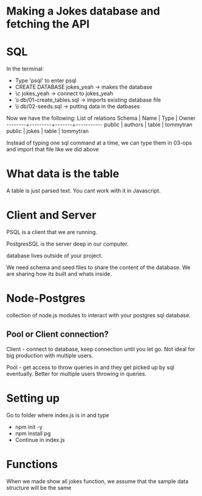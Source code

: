 # Making a Jokes database and fetching the API 

# SQL
In the terminal:
- Type 'psql' to enter psql
- CREATE DATABASE jokes_yeah -> makes the database
- \c jokes_yeah -> connect to jokes_yeah
- \i db/01-create_tables.sql -> imports existing database file
- \i db/02-seeds.sql -> putting data in the datbases

Now we have the following:
          List of relations
 Schema |  Name   | Type  |   Owner   
--------+---------+-------+-----------
 public | authors | table | tommytran
 public | jokes   | table | tommytran

 Instead of typing one sql command at a time, we can type them in 03-ops and import that file like we did above

# What data is the table
 A table is just parsed text. You cant work with it in Javascript.

# Client and Server
PSQL is a client that we are running. 

PostgresSQL is the server deep in our computer. 
 
 database lives outside of your project.

 We need schema and seed files to share the content of the database. We are sharing how its built and whats inside.

 # Node-Postgres
 collection of node.js modules to interact with your postgres sql database. 

 ## Pool or Client connection?
 Client - connect to database, keep connection until you let go. Not ideal for big production with multiple users.

 Pool - get access to throw queries in and they get picked up by sql eventually. Better for multiple users throwing in queries. 

 # Setting up 
 Go to folder where index.js is in and type
 - npm init -y
 - npm install pg
 - Continue in index.js

 # Functions
 When we made show all jokes function, we assume that the sample data structure will be the same 